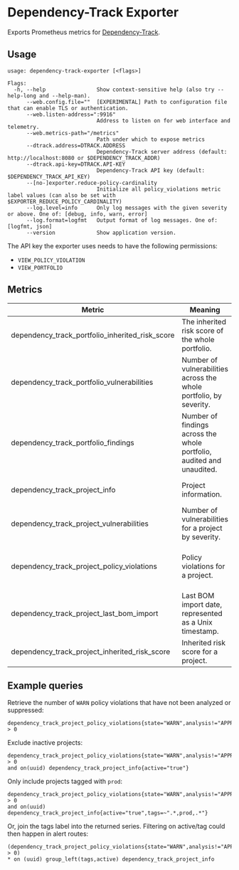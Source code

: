 # Dependency-Track Exporter

Exports Prometheus metrics for [Dependency-Track](https://dependencytrack.org/).

## Usage

```
usage: dependency-track-exporter [<flags>]

Flags:
  -h, --help                Show context-sensitive help (also try --help-long and --help-man).
      --web.config.file=""  [EXPERIMENTAL] Path to configuration file that can enable TLS or authentication.
      --web.listen-address=":9916"
                            Address to listen on for web interface and telemetry.
      --web.metrics-path="/metrics"
                            Path under which to expose metrics
      --dtrack.address=DTRACK.ADDRESS
                            Dependency-Track server address (default: http://localhost:8080 or $DEPENDENCY_TRACK_ADDR)
      --dtrack.api-key=DTRACK.API-KEY
                            Dependency-Track API key (default: $DEPENDENCY_TRACK_API_KEY)
      --[no-]exporter.reduce-policy-cardinality  
                            Initialize all policy_violations metric label values (can also be set with $EXPORTER_REDUCE_POLICY_CARDINALITY)
      --log.level=info      Only log messages with the given severity or above. One of: [debug, info, warn, error]
      --log.format=logfmt   Output format of log messages. One of: [logfmt, json]
      --version             Show application version.
```

The API key the exporter uses needs to have the following permissions:
- `VIEW_POLICY_VIOLATION`
- `VIEW_PORTFOLIO`

## Metrics

| Metric                                          | Meaning                                                               | Labels                                           |
| ----------------------------------------------- | --------------------------------------------------------------------- | ------------------------------------------------ |
| dependency_track_portfolio_inherited_risk_score | The inherited risk score of the whole portfolio.                      |                                                  |
| dependency_track_portfolio_vulnerabilities      | Number of vulnerabilities across the whole portfolio, by severity.    | severity                                         |
| dependency_track_portfolio_findings             | Number of findings across the whole portfolio, audited and unaudited. | audited                                          |
| dependency_track_project_info                   | Project information.                                                  | uuid, name, version, active, tags                |
| dependency_track_project_vulnerabilities        | Number of vulnerabilities for a project by severity.                  | uuid, name, version, severity                    |
| dependency_track_project_policy_violations      | Policy violations for a project.                                      | uuid, name, version, state, analysis, suppressed |
| dependency_track_project_last_bom_import        | Last BOM import date, represented as a Unix timestamp.                | uuid, name, version                              |
| dependency_track_project_inherited_risk_score   | Inherited risk score for a project.                                   | uuid, name, version                              |

## Example queries

Retrieve the number of `WARN` policy violations that have not been analyzed or
suppressed:

```
dependency_track_project_policy_violations{state="WARN",analysis!="APPROVED",analysis!="REJECTED",suppressed="false"} > 0
```

Exclude inactive projects:

```
dependency_track_project_policy_violations{state="WARN",analysis!="APPROVED",analysis!="REJECTED",suppressed="false"} > 0
and on(uuid) dependency_track_project_info{active="true"}
```

Only include projects tagged with `prod`:

```
dependency_track_project_policy_violations{state="WARN",analysis!="APPROVED",analysis!="REJECTED",suppressed="false"} > 0
and on(uuid) dependency_track_project_info{active="true",tags=~".*,prod,.*"}
```

Or, join the tags label into the returned series. Filtering on active/tag could
then happen in alert routes:

```
(dependency_track_project_policy_violations{state="WARN",analysis!="APPROVED",analysis!="REJECTED",suppressed="false"} > 0)
* on (uuid) group_left(tags,active) dependency_track_project_info
```
